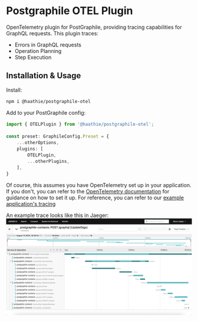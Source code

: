 # Postgraphile OTEL Plugin

OpenTelemetry plugin for PostGraphile, providing tracing capabilities for GraphQL requests. This plugin traces:
- Errors in GraphQL requests
- Operation Planning
- Step Execution

## Installation & Usage

Install:
```bash
npm i @haathie/postgraphile-otel
```

Add to your PostGraphile config:
```ts
import { OTELPlugin } from '@haathie/postgraphile-otel';

const preset: GraphileConfig.Preset = {
	...otherOptions,
	plugins: [
		OTELPlugin,
		...otherPlugins,
	],
}
```

Of course, this assumes you have OpenTelemetry set up in your application. If you don't, you can refer to the [OpenTelemetry documentation](https://opentelemetry.io/docs/languages/js/getting-started/nodejs/) for guidance on how to set it up.
For reference, you can refer to our [example application's tracing](../contacts-example/src/tracing.ts)

An example trace looks like this in Jaeger:
![Example Trace](./images/example-trace.png)